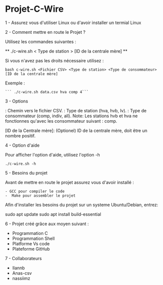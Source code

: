 # Projet-C-Wire

 1 - Assurez vous d'utiliser Linux ou d'avoir installer un termial Linux

 2 - Comment mettre en route le Projet ?

   Utilisez les commandes suivantes :
   
   ** ./c-wire.sh <Fichier CSV> < Type de station > <Type de consommateur> [ID de la centrale mère] **

   Si vous n'avez pas les droits nécessaire utilisez :

   ```bash c-wire.sh <Fichier CSV> <Type de station> <Type de consommateur> [ID de la centrale mère]```

   Exemple : 

    ``` ./c-wire.sh data.csv hva comp 4```

   3 - Options
   
 <Fichier CSV>: Chemin vers le fichier CSV.
 <Type de station>: Type de station (hva, hvb, lv).
 <Type de consommateur>: Type de consommateur (comp, indiv, all). Note: Les stations hvb et hva ne fonctionnes qu'avec les consommateur suivant : comp.
 
 [ID de la Centrale mère]: (Optionel) ID de la centrale mère, doit être un nombre positif.

   4 - Option d'aide 
      
  Pour afficher l'option d'aide, utilisez l'option -h
  
  ```./c-wire.sh -h```

  5 - Besoins du projet

  Avant de mettre en route le projet assurez vous d'avoir installé :
  
    - GCC pour compiler le code
    -  Make pour assembler le projet
    
  Afin d'installer les besoins du projet sur un systeme Ubuntu/Debian, entrez:
  
  sudo apt update
  sudo apt install build-essential

  6 - Projet créé grâce aux moyen suivant : 

  - Programmation C
  - Programmation Shell
  - Platforme Vs code
  - Plateforme GitHub

  7 - Collaborateurs

  - Ilannb
  - Anas-csv
  - nassiimz  
